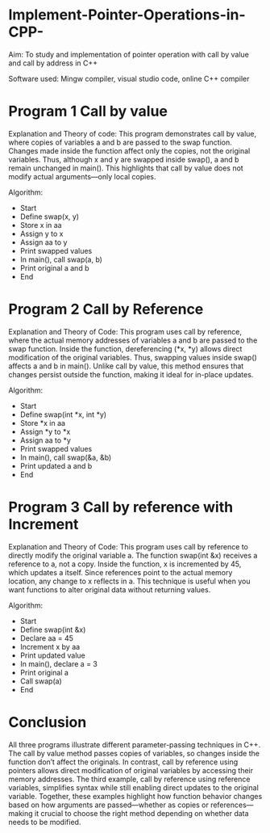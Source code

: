# Implement-Pointer-Operations-in-CPP-

Aim:
To study and implementation of pointer operation with call by value and call by address in C++

Software used:
Mingw compiler, visual studio code, online C++ compiler

# Program 1 Call by value 

Explanation and Theory of code:
This program demonstrates call by value, where copies of variables a and b are passed to the swap function. Changes made inside the function affect only the copies, not the original variables. Thus, although x and y are swapped inside swap(), a and b remain unchanged in main(). This highlights that call by value does not modify actual arguments—only local copies.

Algorithm:
- Start
- Define swap(x, y)
- Store x in aa
- Assign y to x
- Assign aa to y
- Print swapped values
- In main(), call swap(a, b)
- Print original a and b
- End

# Program 2 Call by Reference

Explanation and Theory of Code:
This program uses call by reference, where the actual memory addresses of variables a and b are passed to the swap function. Inside the function, dereferencing (*x, *y) allows direct modification of the original variables. Thus, swapping values inside swap() affects a and b in main(). Unlike call by value, this method ensures that changes persist outside the function, making it ideal for in-place updates.

Algorithm:
- Start
- Define swap(int *x, int *y)
- Store *x in aa
- Assign *y to *x
- Assign aa to *y
- Print swapped values
- In main(), call swap(&a, &b)
- Print updated a and b
- End


# Program 3 Call by reference with Increment

Explanation and Theory of Code:
This program uses call by reference to directly modify the original variable a. The function swap(int &x) receives a reference to a, not a copy. Inside the function, x is incremented by 45, which updates a itself. Since references point to the actual memory location, any change to x reflects in a. This technique is useful when you want functions to alter original data without returning values.

Algorithm:
- Start
- Define swap(int &x)
- Declare aa = 45
- Increment x by aa
- Print updated value
- In main(), declare a = 3
- Print original a
- Call swap(a)
- End


# Conclusion

All three programs illustrate different parameter-passing techniques in C++. The call by value method passes copies of variables, so changes inside the function don’t affect the originals. In contrast, call by reference using pointers allows direct modification of original variables by accessing their memory addresses. The third example, call by reference using reference variables, simplifies syntax while still enabling direct updates to the original variable. Together, these examples highlight how function behavior changes based on how arguments are passed—whether as copies or references—making it crucial to choose the right method depending on whether data needs to be modified.


